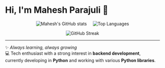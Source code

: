 # Hi, I'm Mahesh Parajuli 👋

<p align="center">
  <img alt="Mahesh's GitHub stats" src="https://github-readme-stats.vercel.app/api?username=maheshparajuli&show_icons=true&theme=dark" />
   &nbsp;&nbsp;&nbsp;
   <img alt="Top Languages" src="https://github-readme-stats.vercel.app/api/top-langs/?username=maheshparajuli&layout=compact&theme=dark&langs_count=8" />
</p>

<p align="center">
 
  <img alt="GitHub Streak" src="https://streak-stats.demolab.com?user=maheshparajuli&theme=dark" />
</p>



---

✨ *Always learning, always growing*  
💻 Tech enthusiast with a strong interest in **backend development**, currently developing in **Python** and working with various **Python libraries**.
